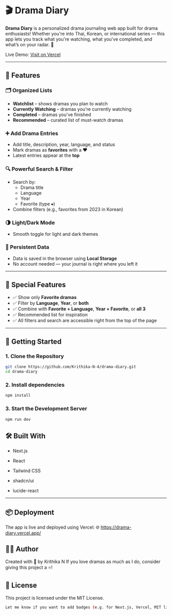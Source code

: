 # 🎬 Drama Diary

**Drama Diary** is a personalized drama journaling web app built for drama enthusiasts! Whether you're into Thai, Korean, or international series — this app lets you track what you're watching, what you've completed, and what’s on your radar. 💜

Live Demo: [Visit on Vercel](https://drama-diary.vercel.app/)  

---

## 🌟 Features

### 🗂️ Organized Lists
- **Watchlist** – shows dramas you plan to watch
- **Currently Watching** – dramas you're currently watching
- **Completed** – dramas you've finished
- **Recommended** – curated list of must-watch dramas

### ➕ Add Drama Entries
- Add title, description, year, language, and status
- Mark dramas as **favorites** with a ❤️
- Latest entries appear at the **top**

### 🔍 Powerful Search & Filter
- Search by:
  - Drama title
  - Language
  - Year
  - Favorite (type `❤️`)
- Combine filters (e.g., favorites from 2023 in Korean)

### 🌗 Light/Dark Mode
- Smooth toggle for light and dark themes

### 💾 Persistent Data
- Data is saved in the browser using **Local Storage**
- No account needed — your journal is right where you left it

---

## 🧠 Special Features

- ✅ Show only **Favorite dramas**
- ✅ Filter by **Language**, **Year**, or **both**
- ✅ Combine with **Favorite + Language**, **Year + Favorite**, or **all 3**
- ✅ Recommended list for inspiration
- ✅ All filters and search are accessible right from the top of the page

---

## 🚀 Getting Started

### 1. Clone the Repository

```bash
git clone https://github.com/Krithika-N-4/drama-diary.git
cd drama-diary

```
### 2. Install dependencies

```bash
npm install
```

### 3. Start the Development Server

```bash
npm run dev
```

## 🛠 Built With

- Next.js

- React

- Tailwind CSS

- shadcn/ui

- lucide-react

---

## 📦 Deployment

The app is live and deployed using Vercel:
🌐 https://drama-diary.vercel.app/

## 🧑‍💻 Author

Created with 💜 by Krithika N
If you love dramas as much as I do, consider giving this project a ⭐!

## 📃 License
This project is licensed under the MIT License.

```bash
Let me know if you want to add badges (e.g. for Next.js, Vercel, MIT license), screenshots, or a short walkthrough/GIF demo section too!
```



